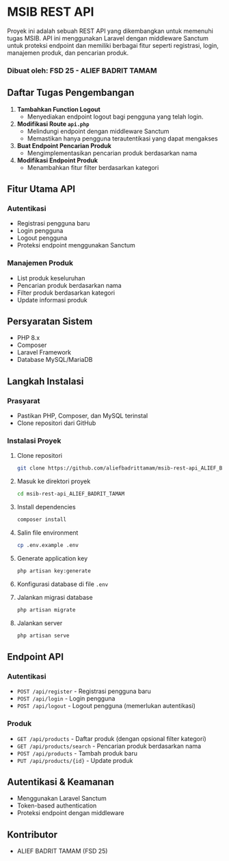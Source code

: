 # MSIB REST API
Proyek ini adalah sebuah REST API yang dikembangkan untuk memenuhi tugas MSIB. API ini menggunakan Laravel dengan middleware Sanctum untuk proteksi endpoint dan memiliki berbagai fitur seperti registrasi, login, manajemen produk, dan pencarian produk.

### Dibuat oleh: FSD 25 - ALIEF BADRIT TAMAM

## Daftar Tugas Pengembangan
1. **Tambahkan Function Logout**
   - Menyediakan endpoint logout bagi pengguna yang telah login.
2. **Modifikasi Route `api.php`**
   - Melindungi endpoint dengan middleware Sanctum
   - Memastikan hanya pengguna terautentikasi yang dapat mengakses
3. **Buat Endpoint Pencarian Produk**
   - Mengimplementasikan pencarian produk berdasarkan nama
4. **Modifikasi Endpoint Produk**
   - Menambahkan fitur filter berdasarkan kategori

## Fitur Utama API
### Autentikasi
- Registrasi pengguna baru
- Login pengguna
- Logout pengguna
- Proteksi endpoint menggunakan Sanctum

### Manajemen Produk
- List produk keseluruhan
- Pencarian produk berdasarkan nama
- Filter produk berdasarkan kategori
- Update informasi produk

## Persyaratan Sistem
- PHP 8.x
- Composer
- Laravel Framework
- Database MySQL/MariaDB

## Langkah Instalasi
### Prasyarat
- Pastikan PHP, Composer, dan MySQL terinstal
- Clone repositori dari GitHub

### Instalasi Proyek
1. Clone repositori
   ```bash
   git clone https://github.com/aliefbadrittamam/msib-rest-api_ALIEF_BADRIT_TAMAM
   ```

2. Masuk ke direktori proyek
   ```bash
   cd msib-rest-api_ALIEF_BADRIT_TAMAM
   ```

3. Install dependencies
   ```bash
   composer install
   ```

4. Salin file environment
   ```bash
   cp .env.example .env
   ```

5. Generate application key
   ```bash
   php artisan key:generate
   ```

6. Konfigurasi database di file `.env`

7. Jalankan migrasi database
   ```bash
   php artisan migrate
   ```

8. Jalankan server
   ```bash
   php artisan serve
   ```

## Endpoint API
### Autentikasi
- `POST /api/register` - Registrasi pengguna baru
- `POST /api/login` - Login pengguna
- `POST /api/logout` - Logout pengguna (memerlukan autentikasi)

### Produk
- `GET /api/products` - Daftar produk (dengan opsional filter kategori)
- `GET /api/products/search` - Pencarian produk berdasarkan nama
- `POST /api/products` - Tambah produk baru
- `PUT /api/products/{id}` - Update produk

## Autentikasi & Keamanan
- Menggunakan Laravel Sanctum
- Token-based authentication
- Proteksi endpoint dengan middleware

## Kontributor
- ALIEF BADRIT TAMAM (FSD 25)

